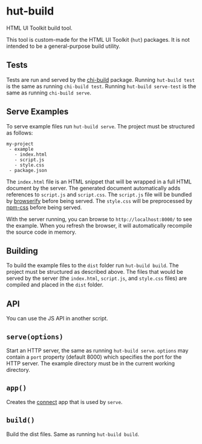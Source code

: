 # hut-build

HTML UI Toolkit build tool.

This tool is custom-made for the HTML UI Toolkit (`hut`) packages. It is not
intended to be a general-purpose build utility.

## Tests

Tests are run and served by the
[chi-build](https://github.com/conradz/chi-build) package. Running
`hut-build test` is the same as running `chi-build test`. Running
`hut-build serve-test` is the same as running `chi-build serve`.

## Serve Examples

To serve example files run `hut-build serve`. The project must be structured as
follows:

```
my-project
 - example
   - index.html
   - script.js
   - style.css
 - package.json
```

The `index.html` file is an HTML snippet that will be wrapped in a full HTML
document by the server. The generated document automatically adds references to
`script.js` and `script.css`. The `script.js` file will be bundled by
[browserify](https://github.com/substack/node-browserify) before being served.
The `style.css` will be preprocessed by
[npm-css](https://github.com/shtylman/npm-css) before being served.

With the server running, you can browse to `http://localhost:8000/` to see the
example. When you refresh the browser, it will automatically recompile the
source code in memory.

## Building

To build the example files to the `dist` folder run `hut-build build`. The
project must be structured as described above. The files that would be served by
the server (the `index.html`, `script.js`, and `style.css` files) are compiled
and placed in the `dist` folder.

## API

You can use the JS API in another script.

## `serve(options)`

Start an HTTP server, the same as running `hut-build serve`. `options` may
contain a `port` property (default 8000) which specifies the port for the HTTP
server. The example directory must be in the current working directory.

## `app()`

Creates the [connect](https://github.com/senchalabs/connect) app that is used by
`serve`.

## `build()`

Build the dist files. Same as running `hut-build build`.